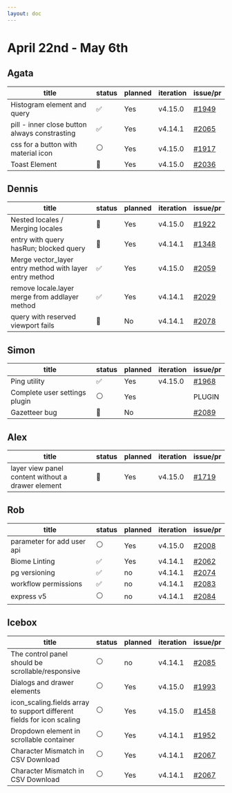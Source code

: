 ```yaml
---
layout: doc
---
```


# April 22nd - May 6th

## Agata

| title                                         | status | planned | iteration | issue/pr                                             |
| --------------------------------------------- | ------ | ------- | --------- | ---------------------------------------------------- |
| Histogram element and query                   | ✅     | Yes     | v4.15.0   | [#1949](https://github.com/GEOLYTIX/xyz/issues/1949) |
| pill - inner close button always constrasting | ✅     | Yes     | v4.14.1   | [#2065](https://github.com/GEOLYTIX/xyz/pull/2065)   |
| css for a button with material icon           | ⚪️     | Yes     | v4.15.0   | [#1917](https://github.com/GEOLYTIX/xyz/issues/1917) |
| Toast Element                                 | 👀     | Yes     | v4.15.0   | [#2036](https://github.com/GEOLYTIX/xyz/issues/2036) |

## Dennis

| title                                                   | status | planned | iteration | issue/pr                                             |
| ------------------------------------------------------- | ------ | ------- | --------- | ---------------------------------------------------- |
| Nested locales / Merging locales                        | 👀     | Yes     | v4.15.0   | [#1922](https://github.com/GEOLYTIX/xyz/issues/1922) |
| entry with query hasRun; blocked query                  | 👀     | Yes     | v4.14.1   | [#1348](https://github.com/GEOLYTIX/xyz/issues/1348) |
| Merge vector_layer entry method with layer entry method | ✅     | Yes     | v4.15.0   | [#2059](https://github.com/GEOLYTIX/xyz/pull/2059)   |
| remove locale.layer merge from addlayer method          | ✅     | Yes     | v4.14.1   | [#2029](https://github.com/GEOLYTIX/xyz/issues/2061) |
| query with reserved viewport fails                      | 👀     | No      | v4.14.1   | [#2078](https://github.com/GEOLYTIX/xyz/issues/2078) |

## Simon

| title                         | status | planned | iteration | issue/pr                                             |
| ----------------------------- | ------ | ------- | --------- | ---------------------------------------------------- |
| Ping utility                  | ✅     | Yes     | v4.15.0   | [#1968](https://github.com/GEOLYTIX/xyz/issues/1968) |
| Complete user settings plugin | ⚪️     | Yes     |           | PLUGIN                                               |
| Gazetteer bug                 | 👀     | No      |           | [#2089](https://github.com/GEOLYTIX/xyz/issues/2089) |

## Alex

| title                                             | status | planned | iteration | issue/pr                                             |
| ------------------------------------------------- | ------ | ------- | --------- | ---------------------------------------------------- |
| layer view panel content without a drawer element | 👀     | Yes     | v4.15.0   | [#1719](https://github.com/GEOLYTIX/xyz/issues/1719) |

## Rob

| title                      | status | planned | iteration | issue/pr                                             |
| -------------------------- | ------ | ------- | --------- | ---------------------------------------------------- |
| parameter for add user api | ⚪️     | Yes     | v4.15.0   | [#2008](https://github.com/GEOLYTIX/xyz/issues/2008) |
| Biome Linting              | ✅     | Yes     | v4.14.1   | [#2062](https://github.com/GEOLYTIX/xyz/issues/2062) |
| pg versioning              | ✅     | no      | v4.14.1   | [#2074](https://github.com/GEOLYTIX/xyz/issues/2074) |
| workflow permissions       | ✅     | no      | v4.14.1   | [#2083](https://github.com/GEOLYTIX/xyz/issues/2083) |
| express v5                 | ⚪️     | no      | v4.14.1   | [#2084](https://github.com/GEOLYTIX/xyz/issues/2084) |

## Icebox

| title                                                                  | status | planned | iteration | issue/pr                                             |
| ---------------------------------------------------------------------- | ------ | ------- | --------- | ---------------------------------------------------- |
| The control panel should be scrollable/responsive                      | ⚪️     | no      | v4.14.1   | [#2085](https://github.com/GEOLYTIX/xyz/issues/2085) |
| Dialogs and drawer elements                                            | ⚪️     | Yes     | v4.15.0   | [#1993](https://github.com/GEOLYTIX/xyz/issues/1993) |
| icon_scaling.fields array to support different fields for icon scaling | ⚪️     | Yes     | v4.15.0   | [#1458](https://github.com/GEOLYTIX/xyz/issues/1458) |
| Dropdown element in scrollable container                               | ⚪️     | Yes     | v4.14.1   | [#1952](https://github.com/GEOLYTIX/xyz/issues/1952) |
| Character Mismatch in CSV Download                                     | ⚪️     | Yes     | v4.14.1   | [#2067](https://github.com/GEOLYTIX/xyz/pull/2067)   |
| Character Mismatch in CSV Download                                     | ⚪️     | Yes     | v4.14.1   | [#2067](https://github.com/GEOLYTIX/xyz/pull/2067)   |
